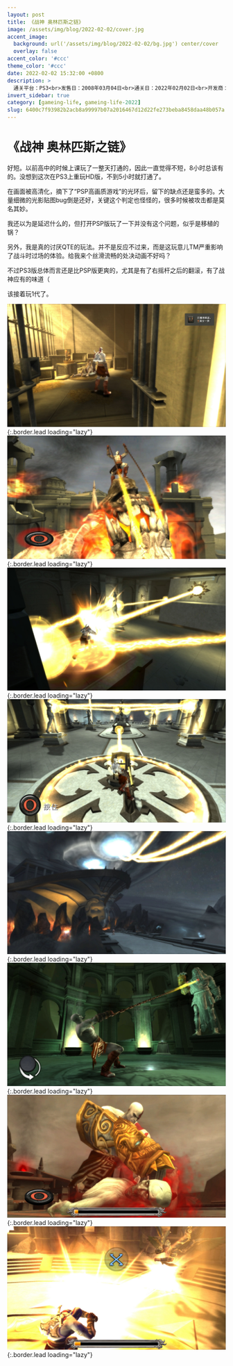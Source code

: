 ```yaml
---
layout: post
title: 《战神 奥林匹斯之链》
image: /assets/img/blog/2022-02-02/cover.jpg
accent_image: 
  background: url('/assets/img/blog/2022-02-02/bg.jpg') center/cover
  overlay: false
accent_color: '#ccc'
theme_color: '#ccc'
date: 2022-02-02 15:32:00 +0800
description: >
  通关平台：PS3<br>发售日：2008年03月04日<br>通关日：2022年02月02日<br>开发商：Ready at Dawn<br>发行商：SCE
invert_sidebar: true
category: [gameing-life, gameing-life-2022]
slug: 6400c7f93982b2acb8a99997b07a2016467d12d22fe273beba8458daa48b057a
---
```


# 《战神 奥林匹斯之链》

好短。以前高中的时候上课玩了一整天打通的，因此一直觉得不短，8小时总该有的。没想到这次在PS3上重玩HD版，不到5小时就打通了。

在画面被高清化，摘下了“PSP高画质游戏”的光环后，留下的缺点还是蛮多的。大量细微的光影贴图bug倒是还好，关键这个判定也怪怪的，很多时候被攻击都是莫名其妙。

我还以为是延迟什么的，但打开PSP版玩了一下并没有这个问题，似乎是移植的锅？

另外，我是真的讨厌QTE的玩法。并不是反应不过来，而是这玩意儿TM严重影响了战斗时过场的体验。给我来个丝滑流畅的处决动画不好吗？

不过PS3版总体而言还是比PSP版更爽的，尤其是有了右摇杆之后的翻滚，有了战神应有的味道（

该接着玩1代了。

![](/assets/img/blog/2022-02-02/1.jpg){:.border.lead loading="lazy"}
![](/assets/img/blog/2022-02-02/2.jpg){:.border.lead loading="lazy"}
![](/assets/img/blog/2022-02-02/3.jpg){:.border.lead loading="lazy"}
![](/assets/img/blog/2022-02-02/4.jpg){:.border.lead loading="lazy"}
![](/assets/img/blog/2022-02-02/5.jpg){:.border.lead loading="lazy"}
![](/assets/img/blog/2022-02-02/6.jpg){:.border.lead loading="lazy"}
![](/assets/img/blog/2022-02-02/7.jpg){:.border.lead loading="lazy"}
![](/assets/img/blog/2022-02-02/8.jpg){:.border.lead loading="lazy"}

